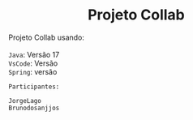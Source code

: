 <h1 align=center> Projeto Collab </h1>

Projeto Collab usando:<br>
<br>
`Java`: Versão 17<br>
`VsCode`: Versão<br>
`Spring`: versão 

```
Participantes:

JorgeLago
Brunodosanjjos